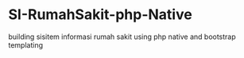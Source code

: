 # SI-RumahSakit-php-Native
building sisitem informasi rumah sakit using php native and bootstrap templating
